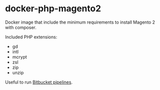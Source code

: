 # docker-php-magento2
Docker image that include the minimum requirements to install Magento 2 with composer.

Included PHP extensions:

- gd
- intl
- mcrypt
- zsl
- zip
- unzip

Useful to run [Bitbucket pipelines](https://bitbucket.org/product/features/pipelines).
